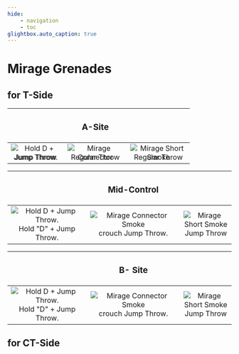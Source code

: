 ```yaml
---
hide:
    - navigation
    - toc
glightbox.auto_caption: true
---
```


# Mirage Grenades

## **for T-Side**

| |<h3>**A-Site**</h3>| |
|:---:|:---:|:---:|
|<div style="position: relative; display: inline-block;"><img src="../../assets/img/mirage_ct_ep_edited.png" alt="Hold D + Jump Throw. Don't hold it for too long." style="position: absolute; top: 0; left: 0; opacity: 100;"><img src="../../assets/img/mirage_ct_full.png" alt="Jump Throw" style="position: relative; z-index: 1; opacity: 0;"></div><br>Jump Throw|<div style="position: relative; display: inline-block;"><img src="../../assets/img/mirage_stairs_ep_edited.png" alt="Mirage Connector Smoke" style="position: absolute; top: 0; left: 0; opacity: 100;"><img src="../../assets/img/mirage_stairs_full.png" alt="Regular Throw" style="position: relative; z-index: 1; opacity: 0;"></div><br>Regular Throw|<div style="position: relative; display: inline-block;"><img src="../../assets/img/mirage_jungle_ep_edited.png" alt="Mirage Short Smoke" style="position: absolute; top: 0; left: 0; opacity: 100;"><img src="../../assets/img/mirage_jungle_full.png" alt="Regular Throw" style="position: relative; z-index: 1; opacity: 0;"></div><br>Regular Throw|

||<h3>**Mid-Control**</h3>||
|:---:|:---:|:---:|
|<div style="position: relative; display: inline-block;"><img src="../../assets/img/mirage_window_ep_edited.png" alt="Hold D + Jump Throw." style="position: absolute; top: 0; left: 0; opacity: 100;"><img src="../../assets/img/mirage_window_full.png" alt="Hold D + Jump Throw." style="position: relative; z-index: 1; opacity: 0;"></div><br>Hold "D" + Jump Throw.|<div style="position: relative; display: inline-block;"><img src="../../assets/img/mirage_connector_ep_edited.png" alt="Mirage Connector Smoke" style="position: absolute; top: 0; left: 0; opacity: 100;"><img src="../../assets/img/mirage_connector_full.png" alt="Hold crouch + Jump Throw" style="position: relative; z-index: 1; opacity: 0;"></div><br>crouch Jump Throw.|<div style="position: relative; display: inline-block;"><img src="../../assets/img/mirage_short_ep_edited.png" alt="Mirage Short Smoke" style="position: absolute; top: 0; left: 0; opacity: 100;"><img src="../../assets/img/mirage_short_full.png" alt="Jump Throw" style="position: relative; z-index: 1; opacity: 0;"></div><br>Jump Throw|

||<h3>**B- Site**</h3>||
|:---:|:---:|:---:|
|<div style="position: relative; display: inline-block;"><img src="../../assets/img/mirage_window_ep_edited.png" alt="Hold D + Jump Throw." style="position: absolute; top: 0; left: 0; opacity: 100;"><img src="../../assets/img/mirage_window_full.png" alt="Hold D + Jump Throw." style="position: relative; z-index: 1; opacity: 0;"></div><br>Hold "D" + Jump Throw.|<div style="position: relative; display: inline-block;"><img src="../../assets/img/mirage_connector_ep_edited.png" alt="Mirage Connector Smoke" style="position: absolute; top: 0; left: 0; opacity: 100;"><img src="../../assets/img/mirage_connector_full.png" alt="Hold crouch + Jump Throw" style="position: relative; z-index: 1; opacity: 0;"></div><br>crouch Jump Throw.|<div style="position: relative; display: inline-block;"><img src="../../assets/img/mirage_short_ep_edited.png" alt="Mirage Short Smoke" style="position: absolute; top: 0; left: 0; opacity: 100;"><img src="../../assets/img/mirage_short_full.png" alt="Jump Throw" style="position: relative; z-index: 1; opacity: 0;"></div><br>Jump Throw|

## **for CT-Side**


